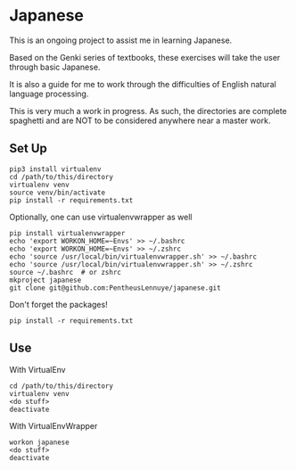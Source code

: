 # Japanese

This is an ongoing project to assist me in learning Japanese.

Based on the Genki series of textbooks, these exercises will take the
user through basic Japanese.

It is also a guide for me to work through the difficulties of English natural
language processing.

This is very much a work in progress. As such, the directories are complete
spaghetti and are NOT to be considered anywhere near a master work.


## Set Up

```
pip3 install virtualenv
cd /path/to/this/directory
virtualenv venv
source venv/bin/activate
pip install -r requirements.txt
```

Optionally, one can use virtualenvwrapper as well
```
pip install virtualenvwrapper
echo 'export WORKON_HOME=~Envs' >> ~/.bashrc
echo 'export WORKON_HOME=~Envs' >> ~/.zshrc
echo 'source /usr/local/bin/virtualenvwrapper.sh' >> ~/.bashrc
echo 'source /usr/local/bin/virtualenvwrapper.sh' >> ~/.zshrc
source ~/.bashrc  # or zshrc
mkproject japanese
git clone git@github.com:PentheusLennuye/japanese.git
```

Don't forget the packages!
```
pip install -r requirements.txt
```

## Use

With VirtualEnv
```
cd /path/to/this/directory
virtualenv venv
<do stuff>
deactivate
```

With VirtualEnvWrapper
```
workon japanese
<do stuff>
deactivate
```
